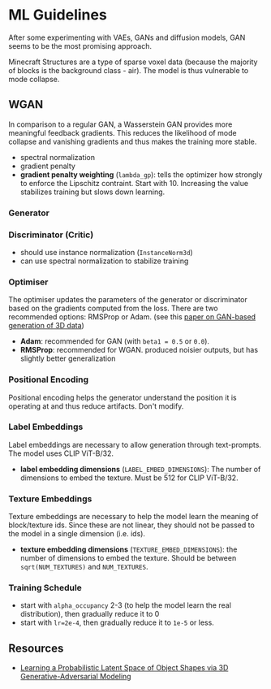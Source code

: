 # ML Guidelines
After some experimenting with VAEs, GANs and diffusion models, GAN seems to be the most promising approach.

Minecraft Structures are a type of sparse voxel data (because the majority of blocks is the background class - air). The
model is thus vulnerable to mode collapse.

## WGAN
In comparison to a regular GAN, a Wasserstein GAN provides more meaningful feedback gradients. This reduces the
likelihood of mode collapse and vanishing gradients and thus makes the training more stable.

- spectral normalization
- gradient penalty
- **gradient penalty weighting** (`lambda_gp`): tells the optimizer how strongly to enforce the Lipschitz contraint.
  Start with 10. Increasing the value stabilizes training but slows down learning.

### Generator

### Discriminator (Critic)
- should use instance normalization (`InstanceNorm3d`)
- can use spectral normalization to stabilize training

### Optimiser
The optimiser updates the parameters of the generator or discriminator based on the gradients computed from the loss.
There are two recommended options: RMSProp or Adam.
(see this [paper on GAN-based generation of 3D data](https://www.sciencedirect.com/science/article/pii/S1361841524000252))
- **Adam**: recommended for GAN (with `beta1 = 0.5` or `0.0`).
- **RMSProp**: recommended for WGAN. produced noisier outputs, but has slightly better generalization

### Positional Encoding
Positional encoding helps the generator understand the position it is operating at and thus reduce artifacts. Don't
modify.

### Label Embeddings
Label embeddings are necessary to allow generation through text-prompts. The model uses CLIP ViT-B/32.
- **label embedding dimensions** (`LABEL_EMBED_DIMENSIONS`): The number of dimensions to embed the texture. Must be 512
  for CLIP ViT-B/32.

### Texture Embeddings
Texture embeddings are necessary to help the model learn the meaning of block/texture ids. Since these are not linear,
they should not be passed to the model in a single dimension (i.e. ids).
- **texture embedding dimensions** (`TEXTURE_EMBED_DIMENSIONS`): the number of dimensions to embed the texture. Should
  be between `sqrt(NUM_TEXTURES)` and `NUM_TEXTURES`.

### Training Schedule
- start with `alpha_occupancy` 2-3 (to help the model learn the real distribution), then gradually reduce it to 0
- start with `lr=2e-4`, then gradually reduce it to `1e-5` or less.

## Resources
- [Learning a Probabilistic Latent Space of Object Shapes via 3D Generative-Adversarial Modeling](https://arxiv.org/pdf/1610.07584)